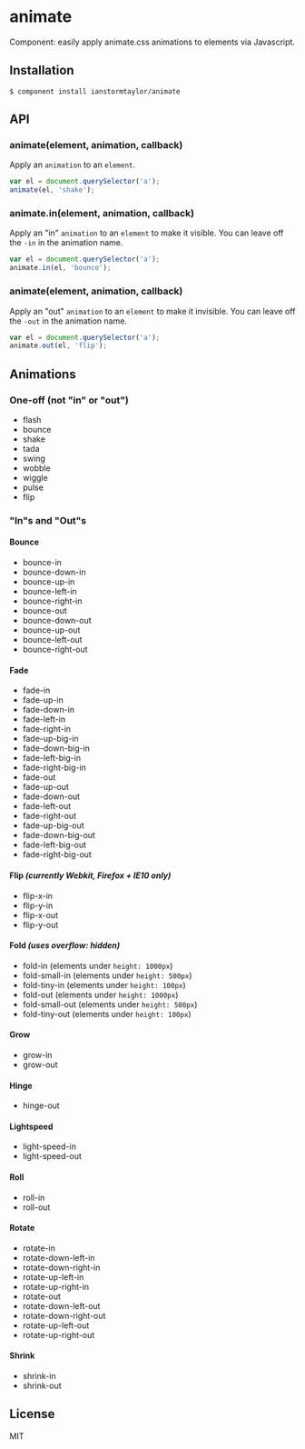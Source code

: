 
# animate

  Component: easily apply animate.css animations to elements via Javascript.

## Installation

    $ component install ianstormtaylor/animate

## API

### animate(element, animation, callback)

  Apply an `animation` to an `element`.

  ```js
  var el = document.querySelector('a');
  animate(el, 'shake');
  ```

### animate.in(element, animation, callback)

  Apply an "in" `animation` to an `element` to make it visible. You can leave off the `-in` in the animation name.

  ```js
  var el = document.querySelector('a');
  animate.in(el, 'bounce');
  ```

### animate(element, animation, callback)

  Apply an "out" `animation` to an `element` to make it invisible. You can leave off the `-out` in the animation name.

  ```js
  var el = document.querySelector('a');
  animate.out(el, 'flip');
  ```


## Animations

### One-off (not "in" or "out")

  * flash
  * bounce
  * shake
  * tada
  * swing
  * wobble
  * wiggle
  * pulse
  * flip


### "In"s and "Out"s

#### Bounce
  * bounce-in
  * bounce-down-in
  * bounce-up-in
  * bounce-left-in
  * bounce-right-in
  * bounce-out
  * bounce-down-out
  * bounce-up-out
  * bounce-left-out
  * bounce-right-out

#### Fade
  * fade-in
  * fade-up-in
  * fade-down-in
  * fade-left-in
  * fade-right-in
  * fade-up-big-in
  * fade-down-big-in
  * fade-left-big-in
  * fade-right-big-in
  * fade-out
  * fade-up-out
  * fade-down-out
  * fade-left-out
  * fade-right-out
  * fade-up-big-out
  * fade-down-big-out
  * fade-left-big-out
  * fade-right-big-out

#### Flip _(currently Webkit, Firefox + IE10 only)_
  * flip-x-in
  * flip-y-in
  * flip-x-out
  * flip-y-out

#### Fold _(uses overflow: hidden)_
  * fold-in (elements under `height: 1000px`)
  * fold-small-in (elements under `height: 500px`)
  * fold-tiny-in (elements under `height: 100px`)
  * fold-out (elements under `height: 1000px`)
  * fold-small-out (elements under `height: 500px`)
  * fold-tiny-out (elements under `height: 100px`)

#### Grow
  * grow-in
  * grow-out

#### Hinge
  * hinge-out

#### Lightspeed
  * light-speed-in
  * light-speed-out

#### Roll
  * roll-in
  * roll-out

#### Rotate
  * rotate-in
  * rotate-down-left-in
  * rotate-down-right-in
  * rotate-up-left-in
  * rotate-up-right-in
  * rotate-out
  * rotate-down-left-out
  * rotate-down-right-out
  * rotate-up-left-out
  * rotate-up-right-out

#### Shrink
  * shrink-in
  * shrink-out


## License

  MIT
